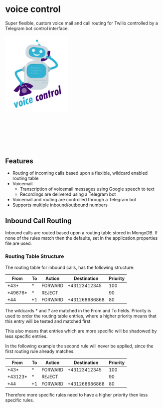 # voice control
Super flexible, custom voice mail and call routing for Twilio 
controlled by a Telegram bot control interface.

<p align="center" style="margin-bottom: 10em; width: 40%">
  <img src="doc/img/logo.png" alt="voice control"/>
</p>

## Features
* Routing of incoming calls based upon a flexible, wildcard enabled routing table
* Voicemail 
    * Transcription of voicemail messages using Google speech to text
    * Recordings are delivered using a Telegram bot
* Voicemail and routing are controlled through a Telegram bot
* Supports multiple inbound/outbound numbers

## Inbound Call Routing

Inbound calls are routed based upon a routing table stored in MongoDB. 
If none of the rules match then the defaults, set in the 
application.properties file are used. 

### Routing Table Structure

The routing table for inbound calls, has the following structure:

| From    | To | Action  | Destination   | Priority |
|---------|----|---------|---------------|----------|
| +43*    | *  | FORWARD | +43123412345  | 100      |
| +49676* | *  | REJECT  |               | 90       |
| +44     | +1 | FORWARD | +431268686868 | 80       |

The wildcards * and ? are matched in the From and To fields. 
Priority is used to order the routing table entries, where a higher priority
means that this entry will be tested and matched first. 

This also means that entries which are more specific will be shadowed by 
less specific entries. 

In the following example the second rule will never be applied, since the
first routing rule already matches. 


| From    | To | Action  | Destination   | Priority |
|---------|----|---------|---------------|----------|
| +43*    | *  | FORWARD | +43123412345  | 100      |
| +43123* | *  | REJECT  |               | 90       |
| +44     | +1 | FORWARD | +431268686868 | 80       |

Therefore more specific rules need to have a higher priority then less 
specific rules. 